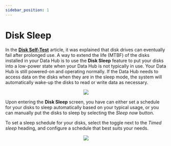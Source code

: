 ```yaml
---
sidebar_position: 1
---
```


# Disk Sleep
In the [**Disk Self-Test**](settings-disk-self-test.md) article, it was explained that disk drives can eventually fail after prolonged use.  A way to extend the life (MTBF) of the disks installed in your Data Hub is to use the **Disk Sleep** feature to put your disks into a low-power state when your Data Hub is not typically in use.  Your Data Hub is still powered-on and operating normally.  If the Data Hub needs to access data on the disks when they are in the sleep mode, the system will automatically wake-up the disks to read or write data as necessary.

<p align="center">
<img src={require("./settings-disk-sleep-run.png").default} style={{transform:'scale(1.0)'}} />
</p>

Upon entering the **Disk Sleep** screen, you have can either set a schedule for your disks to sleep automatically based on your typical usage, or you can manually put the disks to sleep by selecting the *Sleep now* button.

To set a sleep schedule for your disks, select the toggle next to the *Timed sleep* heading, and configure a schedule that best suits your needs.

<p align="center">
<img src={require("./settings-disk-sleep-schedule.png").default} style={{transform:'scale(1.00)'}} />
</p>